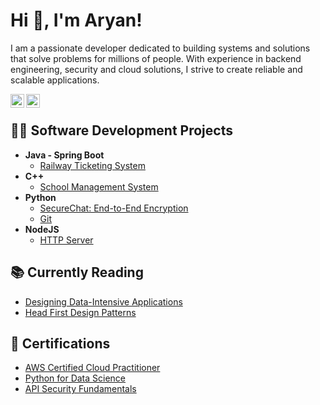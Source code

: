 <h1>Hi 👋, I'm Aryan! </h1>
<p>I am a passionate developer dedicated to building systems and solutions that solve problems for millions of people. With experience in backend engineering, security and cloud solutions, I strive to create reliable and scalable applications.</p>

[<img align="left" alt="Aryan Pandey | Email" width="22px" src="https://cdn.jsdelivr.net/npm/simple-icons@v3/icons/gmail.svg" />][gmail]
[<img align="left" alt="JoshMadakor | LinkedIn" width="22px" src="https://cdn.jsdelivr.net/npm/simple-icons@v3/icons/linkedin.svg" />][linkedin]

[gmail]: mailto:aryanpandey048@gmail.com
[linkedin]: https://www.linkedin.com/in/aryan-pandey-9857a3119
<br/>

<h2>👨‍💻 Software Development Projects</h2>

- <b>Java - Spring Boot</b>
  - [Railway Ticketing System](https://github.com/rickyssj2/SoT-Railway-Ticketing-System)
- <b>C++</b>
  - [School Management System](https://github.com/rickyssj2/School-Mananegment-System)
- <b>Python</b>
  - [SecureChat: End-to-End Encryption](https://github.com/rickyssj2/SecureChat)
  - [Git](https://github.com/rickyssj2/git-python)
- <b>NodeJS</b>
  - [HTTP Server](https://github.com/rickyssj2/http-server-nodejs)

<h2>📚 Currently Reading</h2>

- [Designing Data-Intensive Applications](https://dataintensive.net/)
- [Head First Design Patterns](https://www.oreilly.com/library/view/head-first-design/9781492077992/)

<h2>📜 Certifications</h2> 

- <a href="https://www.credly.com/badges/b2951add-9785-4a32-8419-9979cbe06ce9/public_url">AWS Certified Cloud Practitioner</a>
- <a href="https://www.credly.com/badges/daaa841f-5ab7-4615-9699-99325d2a5447/public_url">Python for Data Science</a>
- <a href="https://www.credly.com/badges/8c26e411-f15f-4ecc-b5b3-92809e62a9a9/public_url">API Security Fundamentals</a>





